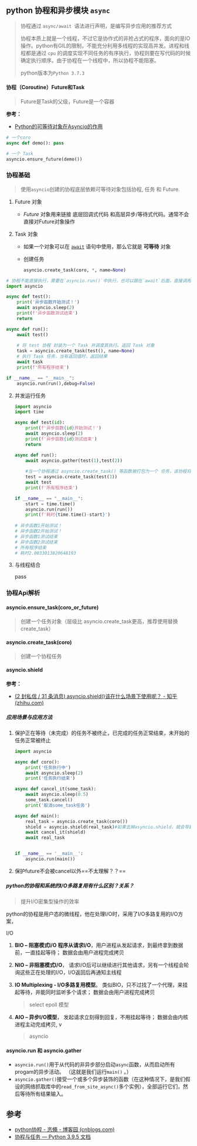 ## python 协程和异步模块 `async`

> 协程通过 `async/await `语法进行声明，是编写异步应用的推荐方式
>
> 协程本质上就是一个线程，不过它是协作式的非抢占式的程序，面向的是IO操作。python有GIL的限制，不能充分利用多线程的实现高并发。进程和线程都是通过 `cpu` 的调度实现不同任务的有序执行，协程则要在写代码的时候确定执行顺序。由于协程在一个线程中，所以协程不能阻塞。
>
> python版本为`Python 3.7.3 `



#### 协程（Coroutine）Future和Task

> Future是Task的父级，Future是一个容器

**参考：**

- [Python的可等待对象在Asyncio的作用](https://juejin.cn/post/7085256098885681159) 

```python
# 一个coro
async def demo(): pass

# 一个 Task
asyncio.ensure_future(demo())
```



### 协程基础

> 使用`asyncio`创建的协程底层依赖可等待对象包括协程, 任务 和 Future.

1. Future 对象

   - *Future* 对象用来链接 底层回调式代码 和高层异步/等待式代码。通常不会直接对Future对象操作

2. Task 对象

   - 如果一个对象可以在 [`await`](https://docs.python.org/zh-cn/3/reference/expressions.html#await) 语句中使用，那么它就是 **可等待** 对象
   
   - 创建任务
   
     ```python
     asyncio.create_task(coro, *, name=None)
     ```

```python
# 协程不能直接执行，需要在`asyncio.run()`中执行，也可以跟在`await`后面，直接调用会返回一个协程（coroutine）对象
import asyncio

async def test():
    print('异步函数开始测试！')
    await asyncio.sleep(2)
    print(f'异步函数测试结束')
    return

async def run():
    await test()
    
    # 将 test 协程 封装为一个 Task 并调度其执行。返回 Task 对象
    task = asyncio.create_task(test(), name=None)
    # 执行 Task 任务，当有返回值时，返回结果
    await task
    print(f'所有程序结束')

if __name__ == "__main__":
    asyncio.run(run(),debug=False)
```

2. 并发运行任务

   ```python
   import asyncio
   import time
   
   async def test(id):
       print(f'异步函数{id}开始测试！')
       await asyncio.sleep(2)
       print(f'异步函数{id}测试结束')
       return
   
   async def run():
       await asyncio.gather(test(1),test(2))
       
       #当一个协程通过 asyncio.create_task() 等函数被打包为一个 任务，该协程将自动排入日程准备立即运行:此时使用 await test 则会立即执行这个任务，并等待结束
       test = asyncio.create_task(test(3))
       await test
       print(f'所有程序结束')
   
   if __name__ == "__main__":
       start = time.time()
       asyncio.run(run())
       print(f'耗时{time.time()-start}')
       
   # 异步函数1开始测试！
   # 异步函数2开始测试！
   # 异步函数1测试结束
   # 异步函数2测试结束
   # 所有程序结束
   # 耗时2.0033013820648193
   ```

3. 与线程结合

   pass

### 协程Api解析

#### asyncio.ensure_task(coro_or_future)

> 创建一个任务对象（层级比 asyncio.create_task更高，推荐使用替换create_task）



#### asyncio.create_task(coro)

> 创建一个协程任务



#### asyncio.shield

**参考：**

- [(2 封私信 / 31 条消息) asyncio.shield()该在什么场景下使用呢？ - 知乎 (zhihu.com)](https://www.zhihu.com/question/324482901) 

##### 应用场景与应用方法

1. 保护正在等待（未完成）的任务不被终止，已完成的任务正常结束，未开始的任务正常被终止

   ```python
   import asyncio
   
   async def coro():
       print('任务执行中')
       await asyncio.sleep(2)
       print('任务执行结束')
   
   async def cancel_it(some_task):
       await asyncio.sleep(0.5)
       some_task.cancel()
       print('取消some_task任务')
   
   async def main():
       real_task = asyncio.create_task(coro())
       shield = asyncio.shield(real_task)#如果去掉asyncio.shield，就会导致coro协程也出错
       await cancel_it(shield)
       await real_task
   
   
   if __name__ == '__main__':
       asyncio.run(main())
   ```

2. 保护future不会被cancel以外==不太理解？？== 









##### python的协程和系统的I/O多路复用有什么区别？关系？

> 提升I/O密集型操作的效率

python的协程是用户态的微线程，他在处理I/O时，采用了I/O多路复用的I/O方案，

I/O

1. **BIO – 阻塞模式I/O 程序从请求I/O**，用户进程从发起请求，到最终拿到数据前，一直挂起等待； 数据会由用户进程完成拷贝

2.  **NIO – 非阻塞模式I/O**， 请求I/O后可以继续进行其他请求，另有一个线程会轮询这些正在处理的I/O，I/O返回后再通知主线程

3. **IO Multiplexing - I/O多路复用模型**。 类似BIO，只不过找了一个代理，来挂起等待，并能同时监听多个请求； 数据会由用户进程完成拷贝

   > select  epoll 模型

4. **AIO – 异步I/O模型**， 发起请求立刻得到回复，不用挂起等待； 数据会由内核进程主动完成拷贝, v

   > asyncio
   >
   > 



#### asyncio.run 和 asyncio.gather

- `asyncio.run()`用于从代码的非异步部分启动`async`函数，从而启动所有progam的异步活动。 （这就是我们运行`main()` 。）
- `asyncio.gather()`接受一个或多个异步装饰的函数（在这种情况下，是我们假设的网络抓取库中的`read_from_site_async()`多个实例），全部运行它们，然后等待所有结果输入。



## 参考

- [python协程 - 忞翛 - 博客园 (cnblogs.com)](https://www.cnblogs.com/lczmx/p/14364580.html)
- [协程与任务 — Python 3.9.5 文档](https://docs.python.org/zh-cn/3/library/asyncio-task.html)
